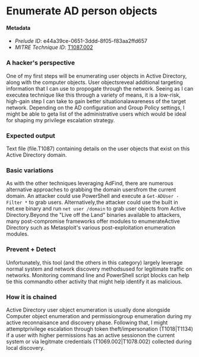 
# Enumerate AD person objects

#### Metadata

- *Prelude ID*: e44a39ce-0651-3ddd-8f05-f83aa2ffd657
- *MITRE Technique ID*: [T1087.002](https://attack.mitre.org/techniques/T1087/002/)

### A hacker's perspective

One of my first steps will be enumerating user objects in Active Directory, along with the computer objects. User objectsreveal additional targeting information that I can use to propogate through the network. Seeing as I can executea technique like this through a variety of means, it is a low-risk, high-gain step I can take to gain better situationalawareness of the target network. Depending on the AD configuration and Group Policy settings, I might be able to geta list of the administrative users which would be ideal for shaping my privilege escalation strategy.

### Expected output

Text file (file.T1087) containing details on the user objects that exist on this Active Directory domain.

### Basic variations

As with the other techniques leveraging AdFind, there are numerous alternative approaches to grabbing the domain usersfrom the current domain. An attacker could use PowerShell and execute a `Get-ADUser -Filter *` to grab users. Alternatively,the attacker could use the built in net.exe binary and run `net user /domain` to grab user objects from Active Directory.Beyond the "Live off the Land" binaries available to attackers, many post-compromise frameworks offer modules to enumerateActive Directory such as Metasploit's various post-exploitation enumeration modules.

### Prevent + Detect

Unfortunately, this tool (and the others in this category) largely leverage normal system and network discovery methodsused for legitimate traffic on networks. Monitoring command line and PowerShell script blocks can help tie this commandto other activity that might help identify it as malicious.

### How it is chained

Active Directory user object enumeration is usually done alongside Computer object enumeration and permissiongroup enumeration during my active reconnaisance and discovery phase. Following that, I might attemptprivilege escalation through token theft/impersonation (T1018|T1134) if a user with higher permissions has an active sessionon the current system or via legitmate credentials (T1069.002|T1078.002) collected during local discovery.
